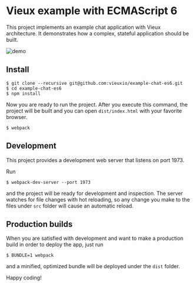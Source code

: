 # Vieux example with ECMAScript 6

This project implements an example chat application with Vieux architecture. It demonstrates how a complex, stateful application should be built.

![demo](https://cloud.githubusercontent.com/assets/698308/9188378/41976688-3fe4-11e5-940d-e555f666b294.gif)

## Install

```
$ git clone --recursive git@github.com:vieuxio/example-chat-es6.git
$ cd example-chat-es6
$ npm install
```

Now you are ready to run the project. After you execute this command, the project will be built and you can open `dist/index.html` with your favorite browser.

```
$ webpack
```

## Development

This project provides a development web server that listens on port 1973.

Run

```
$ webpack-dev-server --port 1973
```

and the project will be ready for development and inspection. The server watches for file changes with hot reloading, so any change you make to the files under `src` folder will cause an automatic reload.

## Production builds

When you are satisfied with development and want to make a production build in order to deploy the app, just run 

```
$ BUNDLE=1 webpack
```

and a minified, optimized bundle will be deployed under the `dist` folder.

Happy coding!
